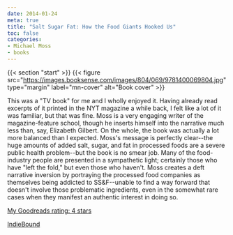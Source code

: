```yaml
---
date: 2014-01-24
meta: true
title: "Salt Sugar Fat: How the Food Giants Hooked Us"
toc: false
categories:
- Michael Moss
- books
---
```


{{< section "start" >}}
{{< figure src="https://images.booksense.com/images/804/069/9781400069804.jpg" type="margin" label="mn-cover" alt="Book cover" >}}

This was a "TV book" for me and I wholly enjoyed it. Having already read excerpts of it printed in the NYT magazine a while back, I felt like a lot of it was familiar, but that was fine. Moss is a very engaging writer of the magazine-feature school, though he inserts himself into the narrative much less than, say, Elizabeth Gilbert. On the whole, the book was actually a lot more balanced than I expected. Moss's message is perfectly clear--the huge amounts of added salt, sugar, and fat in processed foods are a severe public health problem--but the book is no smear job. Many of the food-industry people are presented in a sympathetic light; certainly those who have "left the fold," but even those who haven't. Moss creates a deft narrative inversion by portraying the processed food companies as themselves being addicted to SS&amp;F--unable to find a way forward that doesn't involve those problematic ingredients, even in the somewhat rare cases when they manifest an authentic interest in doing so. 

[My Goodreads rating: 4 stars](https://www.goodreads.com/review/show/828160284)  

[IndieBound](https://www.indiebound.org/book/9781400069804)
